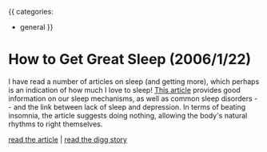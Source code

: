 {{
categories:
  - general
}}

# How to Get Great Sleep (2006/1/22)

I have read a number of articles on sleep (and getting more), which perhaps is an indication of how much I love to sleep! <a href="http://www.psychologytoday.com/rss/pto-20031028-000007.html">This article</a> provides good information on our sleep mechanisms, as well as common sleep disorders -- and the link between lack of sleep and depression. In terms of beating insomnia, the article suggests doing nothing, allowing the body's natural rhythms to right themselves.

<a href="http://www.psychologytoday.com/rss/pto-20031028-000007.html">read the article</a> | <a href="http://digg.com/science/How_to_Get_Great_Sleep">read the digg story</a>
